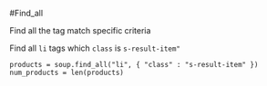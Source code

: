 #Find_all

Find all the tag match specific criteria

Find all `li` tags which `class` is `s-result-item"`

```
products = soup.find_all("li", { "class" : "s-result-item" })
num_products = len(products)
```
